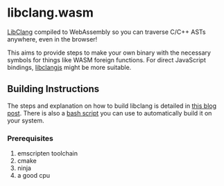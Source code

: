 # libclang.wasm

[LibClang](https://clang.llvm.org/docs/LibClang.html) compiled to WebAssembly so you can traverse C/C++ ASTs anywhere, even in the browser!

This aims to provide steps to make your own binary with the necessary symbols for things like WASM foreign functions. For direct JavaScript bindings, [libclangjs](https://github.com/donalffons/libclangjs) might be more suitable.

## Building Instructions

The steps and explanation on how to build libclang is detailed in [this blog post](TODO). There is also a [bash script](./build.sh) you can use to automatically build it on your system.

### Prerequisites

1. emscripten toolchain
2. cmake
3. ninja
4. a good cpu

